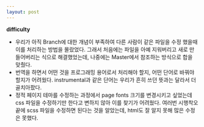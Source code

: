 ```yaml
---
layout: post
---
```


**difficulty**
- 우리가 아직 Branch에 대한 개념이 부족하여 다른 사람이 같은 파일을 수정 했을때 이를 처리하는 방법을 몰랐었다.
그래서 처음에는 파일을 아예 지워버리고 새로 만들어버리는 식으로 해결했었는데, 나중에는 Master에서 참조하는 방식으로 합을 맞췄다.
- 번역을 하면서 어떤 것을 프로그래밍 용어로서 처리해야 할지, 어떤 단어로 바꿔야 할지가 어려웠다. instrumental과 같은 단어는
우리가 흔히 쓰던 뜻과는 달라서 더 골치아팠다.
- 정적 페이지 테마를 수정하는 과정에서 page fonts 크기를 변경시키고 싶었는데 css 파일을 수정하기만 한다고 변하지 않아 이를 찾기가 어려웠다.
여러번 시행착오 끝에 scss 파일을 수정하면 된다는 것을 알았는데, html도 잘 알지 못해 많은 수정은 못했다.
